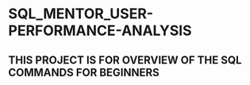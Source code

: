 # SQL_MENTOR_USER-PERFORMANCE-ANALYSIS
## THIS PROJECT IS  FOR OVERVIEW OF THE SQL  COMMANDS FOR BEGINNERS
